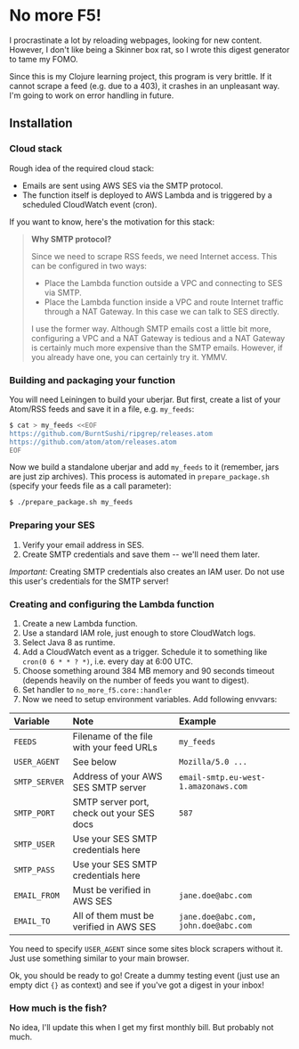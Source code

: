 # No more F5!

I procrastinate a lot by reloading webpages, looking for new content.
However, I don't like being a Skinner box rat,
so I wrote this digest generator to tame my FOMO.

Since this is my Clojure learning project, this program is very brittle.
If it cannot scrape a feed (e.g. due to a 403), it crashes in an unpleasant way.
I'm going to work on error handling in future.

## Installation

### Cloud stack

Rough idea of the required cloud stack:

* Emails are sent using AWS SES via the SMTP protocol.
* The function itself is deployed to AWS Lambda and is triggered
  by a scheduled CloudWatch event (cron).

If you want to know, here's the motivation for this stack:

> __Why SMTP protocol?__
>
> Since we need to scrape RSS feeds, we need Internet access.
> This can be configured in two ways:
>
> * Place the Lambda function outside a VPC and connecting to SES via SMTP.
> * Place the Lambda function inside a VPC and route Internet traffic through a NAT Gateway.
>   In this case we can talk to SES directly.
>
> I use the former way.
> Although SMTP emails cost a little bit more,
> configuring a VPC and a NAT Gateway is tedious
> and a NAT Gateway is certainly much more expensive than the SMTP emails.
> However, if you already have one, you can certainly try it. YMMV.

### Building and packaging your function

You will need Leiningen to build your uberjar.
But first, create a list of your Atom/RSS feeds and save it in a file, e.g. `my_feeds`:

```sh
$ cat > my_feeds <<EOF
https://github.com/BurntSushi/ripgrep/releases.atom
https://github.com/atom/atom/releases.atom
EOF
```

Now we build a standalone uberjar and add `my_feeds` to it
(remember, jars are just zip archives).
This process is automated in `prepare_package.sh`
(specify your feeds file as a call parameter):

```sh
$ ./prepare_package.sh my_feeds
```

### Preparing your SES

1. Verify your email address in SES.
1. Create SMTP credentials and save them -- we'll need them later.

_Important:_ Creating SMTP credentials also creates an IAM user.
Do not use this user's credentials for the SMTP server!


### Creating and configuring the Lambda function

1. Create a new Lambda function.
1. Use a standard IAM role, just enough to store CloudWatch logs.
1. Select Java 8 as runtime.
1. Add a CloudWatch event as a trigger. Schedule it to something like `cron(0 6 * * ? *)`,
   i.e. every day at 6:00 UTC.
1. Choose something around 384 MB memory and 90 seconds timeout
   (depends heavily on the number of feeds you want to digest).
1. Set handler to `no_more_f5.core::handler`
1. Now we need to setup environment variables. Add following envvars:

| Variable      | Note                                      | Example                              |
|:--------------|:------------------------------------------|:-------------------------------------|
| `FEEDS`       | Filename of the file with your feed URLs  | `my_feeds`                           |
| `USER_AGENT`  | See below                                 | `Mozilla/5.0 ...`                    |
| `SMTP_SERVER` | Address of your AWS SES SMTP server       | `email-smtp.eu-west-1.amazonaws.com` |
| `SMTP_PORT`   | SMTP server port, check out your SES docs | `587`                                |
| `SMTP_USER`   | Use your SES SMTP credentials here        |                                      |
| `SMTP_PASS`   | Use your SES SMTP credentials here        |                                      |
| `EMAIL_FROM`  | Must be verified in AWS SES               | `jane.doe@abc.com`                   |
| `EMAIL_TO`    | All of them must be verified in AWS SES   | `jane.doe@abc.com, john.doe@abc.com` |

You need to specify `USER_AGENT` since some sites block scrapers without it.
Just use something similar to your main browser.

Ok, you should be ready to go! Create a dummy testing event
(just use an empty dict `{}` as context) and see if you've got a digest in your inbox!

### How much is the fish?

No idea, I'll update this when I get my first monthly bill. But probably not much.
